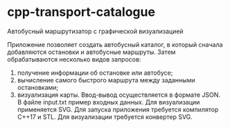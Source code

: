 # cpp-transport-catalogue
Автобусный маршрутизатор с графической визуализацией

Приложение позволяет создать автобусный каталог, в который сначала добавляются остановки и автобусные маршруты. 
Затем обрабатываются несколько видов запросов: 
1) получение информации об остановке или автобусе; 
2) вычисление самого быстрого маршрута между заданными остановками; 
3) визуализация карты.
Ввод-вывод осуществляется в формате JSON. В файле input.txt пример входных данных. Для визуализации применяется SVG.
Для запуска приложения требуется компилятор C++17 и STL. Для визуализации требуется конвертер SVG.
